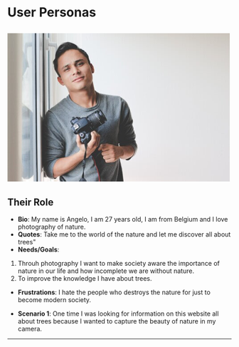 # User Personas

<!-- some introduction -->

## ![img](../img/angelo.jpeg)

<!-- a persona -->

## Their Role

- **Bio**: My name is Angelo, I am 27 years old, I am from Belgium and I love
  photography of nature.
- **Quotes**: Take me to the world of the nature and let me discover all about
  trees"
- **Needs/Goals**:

1. Throuh photography I want to make society aware the importance of nature in
   our life and how incomplete we are without nature.
2. To improve the knowledge I have about trees.

- **Frustrations**: I hate the people who destroys the nature for just to become
  modern society.

- **Scenario 1**: One time I was looking for information on this website all
  about trees because I wanted to capture the beauty of nature in my camera.

---

<!-- more personas ... -->
